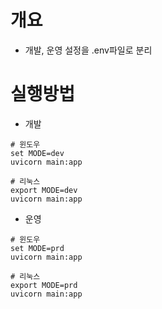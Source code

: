 # 개요
* 개발, 운영 설정을 .env파일로 분리

# 실행방법
* 개발
```shell
# 윈도우
set MODE=dev
uvicorn main:app

# 리눅스
export MODE=dev
uvicorn main:app
```

* 운영
```shell
# 윈도우
set MODE=prd
uvicorn main:app

# 리눅스
export MODE=prd
uvicorn main:app
```